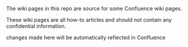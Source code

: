 The wiki pages in this repo are source for some Confluence wiki pages. 

These wiki pages are all how-to articles and should not contain any confidential information.

changes made here will be automatically reflected in Confluence
